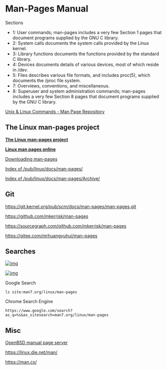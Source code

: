 # Man-Pages Manual

Sections

- 1: User commands; man-pages includes a very few Section 1 pages that document programs supplied by the GNU C library.
- 2: System calls documents the system calls provided by the Linux kernel.
- 3: Library functions documents the functions provided by the standard C library.
- 4: Devices documents details of various devices, most of which reside in /dev.
- 5: Files describes various file formats, and includes proc(5), which documents the /proc file system.
- 7: Overviews, conventions, and miscellaneous.
- 8: Superuser and system administration commands; man-pages includes a very few Section 8 pages that document programs supplied by the GNU C library.

[Unix & Linux Commands - Man Page Repository](https://www.unix.com/man-page-repository.php)

## The Linux man-pages project

**[The Linux man-pages project](https://www.kernel.org/doc/man-pages/)**

**[Linux man pages online](http://www.man7.org/linux/man-pages/index.html)**

[Downloading man-pages](https://www.kernel.org/doc/man-pages/download.html)

[Index of /pub/linux/docs/man-pages/](https://mirrors.edge.kernel.org/pub/linux/docs/man-pages/)

[Index of /pub/linux/docs/man-pages/Archive/](https://mirrors.edge.kernel.org/pub/linux/docs/man-pages/Archive/)

## Git

<https://git.kernel.org/pub/scm/docs/man-pages/man-pages.git>

<https://github.com/mkerrisk/man-pages>

<https://sourcegraph.com/github.com/mkerrisk/man-pages>

<https://gitee.com/mrhuangyuhui/man-pages>

## Searches

[![img](https://gitee.com/mrhuangyuhui/images/raw/master/manpages/manpages-search-1.png)](http://www.man7.org/linux/man-pages/index.html)

[![img](https://gitee.com/mrhuangyuhui/images/raw/master/manpages/manpages-search-2.png)](https://www.kernel.org/doc/man-pages/)

Google Search

```
ls site:man7.org/linux/man-pages
```

Chrome Search Engine

```
https://www.google.com/search?as_q=%s&as_sitesearch=man7.org/linux/man-pages
```

## Misc

[OpenBSD manual page server](https://man.openbsd.org/)

<https://linux.die.net/man/>

<https://man.cx/>
